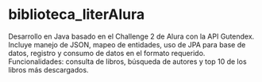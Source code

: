 # biblioteca_literAlura
Desarrollo en Java basado en el Challenge 2 de Alura con la API Gutendex. Incluye manejo de JSON, mapeo de entidades, uso de JPA para base de datos, registro y consumo de datos en el formato requerido. Funcionalidades: consulta de libros, búsqueda de autores y top 10 de los libros más descargados.
